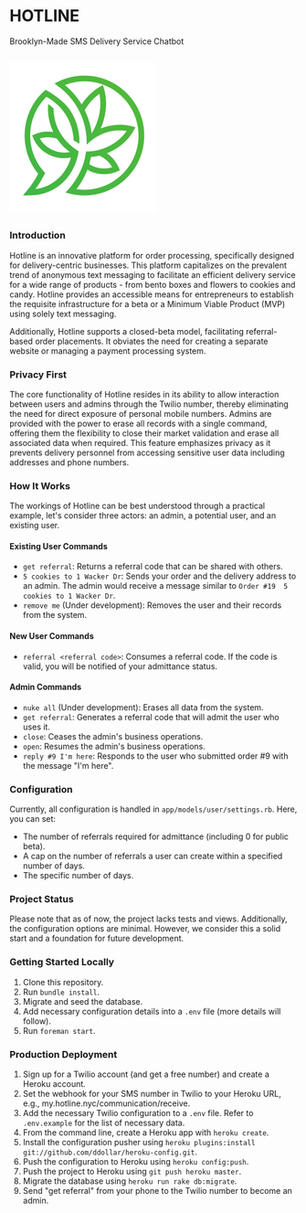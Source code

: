 # HOTLINE
Brooklyn-Made SMS Delivery Service Chatbot

## ![](logo-hg.png)


### Introduction

Hotline is an innovative platform for order processing, specifically designed for delivery-centric businesses. This platform capitalizes on the prevalent trend of anonymous text messaging to facilitate an efficient delivery service for a wide range of products - from bento boxes and flowers to cookies and candy. Hotline provides an accessible means for entrepreneurs to establish the requisite infrastructure for a beta or a Minimum Viable Product (MVP) using solely text messaging. 

Additionally, Hotline supports a closed-beta model, facilitating referral-based order placements. It obviates the need for creating a separate website or managing a payment processing system. 

### Privacy First

The core functionality of Hotline resides in its ability to allow interaction between users and admins through the Twilio number, thereby eliminating the need for direct exposure of personal mobile numbers. Admins are provided with the power to erase all records with a single command, offering them the flexibility to close their market validation and erase all associated data when required. This feature emphasizes privacy as it prevents delivery personnel from accessing sensitive user data including addresses and phone numbers.

### How It Works

The workings of Hotline can be best understood through a practical example, let's consider three actors: an admin, a potential user, and an existing user.

#### Existing User Commands

- `get referral`: Returns a referral code that can be shared with others.
- `5 cookies to 1 Wacker Dr`: Sends your order and the delivery address to an admin. The admin would receive a message similar to `Order #19  5 cookies to 1 Wacker Dr`.
- `remove me` (Under development): Removes the user and their records from the system.

#### New User Commands

- `referral <referral code>`: Consumes a referral code. If the code is valid, you will be notified of your admittance status.

#### Admin Commands

- `nuke all` (Under development): Erases all data from the system.
- `get referral`: Generates a referral code that will admit the user who uses it.
- `close`: Ceases the admin's business operations.
- `open`: Resumes the admin's business operations.
- `reply #9 I'm here`: Responds to the user who submitted order #9 with the message "I'm here".

### Configuration

Currently, all configuration is handled in `app/models/user/settings.rb`. Here, you can set:
- The number of referrals required for admittance (including 0 for public beta).
- A cap on the number of referrals a user can create within a specified number of days.
- The specific number of days.

### Project Status

Please note that as of now, the project lacks tests and views. Additionally, the configuration options are minimal. However, we consider this a solid start and a foundation for future development.

### Getting Started Locally

1. Clone this repository.
2. Run `bundle install`.
3. Migrate and seed the database.
4. Add necessary configuration details into a `.env` file (more details will follow).
5. Run `foreman start`.

### Production Deployment

1. Sign up for a Twilio account (and get a free number) and create a Heroku account.
2. Set the webhook for your SMS number in Twilio to your Heroku URL, e.g., my.hotline.nyc/communication/receive.
3. Add the necessary Twilio configuration to a `.env` file. Refer to `.env.example` for the list of necessary data.
4. From the command line, create a Heroku app with `heroku create`.
5. Install the configuration pusher using `heroku plugins:install git://github.com/ddollar/heroku-config.git`.
6. Push the configuration to Heroku using `heroku config:push`.
7. Push the project to Heroku using `git push heroku master`.
8. Migrate the database using `heroku run rake db:migrate`.
9. Send "get referral" from your phone to the Twilio number to become an admin.
